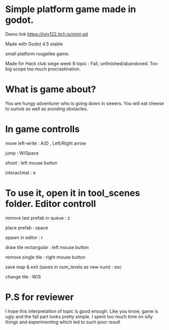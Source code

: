 # Simple platform game made in godot.

Demo link https://iviv122.itch.io/mini-pit 

Made with Godot 4.5 stable

small platform rougelike game.

Made for Hack club siege week 8 topic : Fall, unfinished/abandoned. Too big scope too much procrastination. 

# What is game about?

You are hungy adventurer who is going down in sewers. You will eat cheese to surivie as well as avoiding obstacles.  

# In game controlls

move left-write : A/D , Left/Right arrow

jump : W/Space

shoot : left mouse button

interact/eat : e

# To use it, open it in tool_scenes folder. Editor controll
remove last prefab in queue : z 

place prefab : space

spawn in editor : r

draw tile rectangular : left mouse button

remove single tile : right mouse button

save map & exit (saves in num_levels as new num) : esc

change tile : W/S

# P.S for reviewer

I hope this interpretation of topic is good enough. Like you know, game is ugly and the fall part looks pretty simple. I spent too much time on silly things and experimenting which led to such poor result 